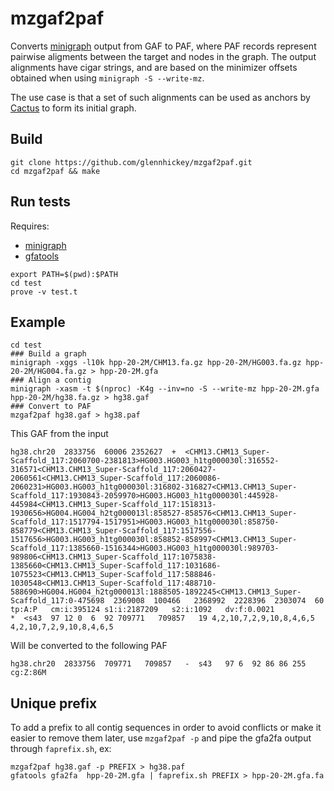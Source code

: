 # mzgaf2paf

Converts [minigraph](https://github.com/lh3/minigraph) output from GAF to PAF, where PAF records represent pairwise aligments between the target and nodes in the graph.  The output alignments have cigar strings, and are based on the minimizer offsets obtained when using `minigraph -S --write-mz`.

The use case is that a set of such alignments can be used as anchors by [Cactus](https://github.com/ComparativeGenomicsToolkit/cactus) to form its initial graph. 

## Build

```
git clone https://github.com/glennhickey/mzgaf2paf.git
cd mzgaf2paf && make
```

## Run tests

Requires:
* [minigraph](https://github.com/lh3/minigraph)
* [gfatools](https://github.com/lh3/gfatools)

```
export PATH=$(pwd):$PATH
cd test
prove -v test.t
```

## Example

```
cd test
### Build a graph
minigraph -xggs -l10k hpp-20-2M/CHM13.fa.gz hpp-20-2M/HG003.fa.gz hpp-20-2M/HG004.fa.gz > hpp-20-2M.gfa
### Align a contig
minigraph -xasm -t $(nproc) -K4g --inv=no -S --write-mz hpp-20-2M.gfa hpp-20-2M/hg38.fa.gz > hg38.gaf
### Convert to PAF
mzgaf2paf hg38.gaf > hg38.paf
```

This GAF from the input
```
hg38.chr20  2833756  60006 2352627  +  <CHM13.CHM13_Super-Scaffold_117:2060700-2381813>HG003.HG003_h1tg000030l:316552-316571<CHM13.CHM13_Super-Scaffold_117:2060427-2060561<CHM13.CHM13_Super-Scaffold_117:2060086-2060231>HG003.HG003_h1tg000030l:316802-316827<CHM13.CHM13_Super-Scaffold_117:1930843-2059970>HG003.HG003_h1tg000030l:445928-445984<CHM13.CHM13_Super-Scaffold_117:1518313-1930656>HG004.HG004_h2tg000013l:858527-858576<CHM13.CHM13_Super-Scaffold_117:1517794-1517951>HG003.HG003_h1tg000030l:858750-858779<CHM13.CHM13_Super-Scaffold_117:1517556-1517656>HG003.HG003_h1tg000030l:858852-858997<CHM13.CHM13_Super-Scaffold_117:1385660-1516344>HG003.HG003_h1tg000030l:989703-989806<CHM13.CHM13_Super-Scaffold_117:1075838-1385660<CHM13.CHM13_Super-Scaffold_117:1031686-1075523<CHM13.CHM13_Super-Scaffold_117:588846-1030548<CHM13.CHM13_Super-Scaffold_117:488710-588690>HG004.HG004_h2tg000013l:1888505-1892245<CHM13.CHM13_Super-Scaffold_117:0-475698  2369008  100466   2368992  2228396  2303074  60 tp:A:P   cm:i:395124 s1:i:2187209   s2:i:1092   dv:f:0.0021
*  <s43  97 12 0  6  92 709771   709857   19 4,2,10,7,2,9,10,8,4,6,5 4,2,10,7,2,9,10,8,4,6,5                                                                                                                                
```
Will be converted to the following PAF
```
hg38.chr20  2833756  709771   709857   -  s43   97 6  92 86 86 255   cg:Z:86M
```

## Unique prefix

To add a prefix to all contig sequences in order to avoid conflicts or make it easier to remove them later, use `mzgaf2paf -p` and pipe the gfa2fa output through `faprefix.sh`, ex:
```
mzgaf2paf hg38.gaf -p PREFIX > hg38.paf
gfatools gfa2fa  hpp-20-2M.gfa | faprefix.sh PREFIX > hpp-20-2M.gfa.fa

```
